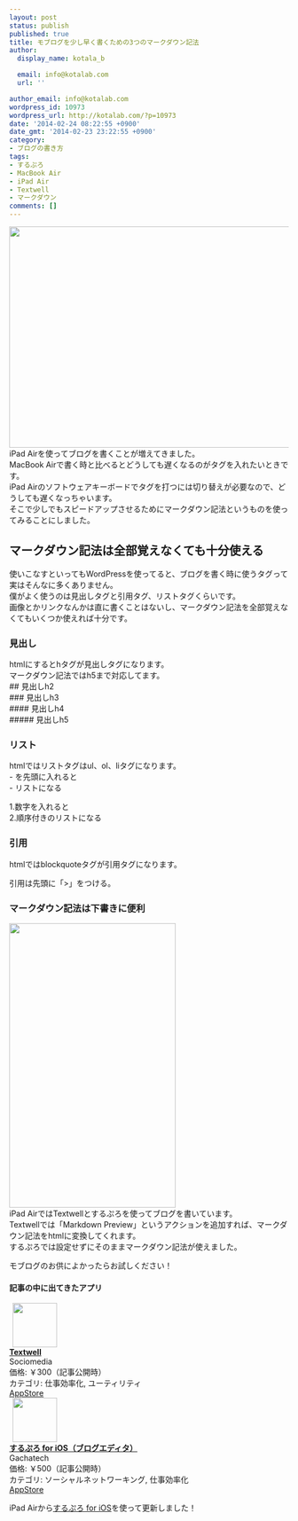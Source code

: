 ```yaml
---
layout: post
status: publish
published: true
title: モブログを少し早く書くための3つのマークダウン記法
author:
  display_name: kotala_b

  email: info@kotalab.com
  url: ''

author_email: info@kotalab.com
wordpress_id: 10973
wordpress_url: http://kotalab.com/?p=10973
date: '2014-02-24 08:22:55 +0900'
date_gmt: '2014-02-23 23:22:55 +0900'
category:
- ブログの書き方
tags:
- するぷろ
- MacBook Air
- iPad Air
- Textwell
- マークダウン
comments: []
---
```

<p><img alt="" src="http://kotalab.com/wp-content/uploads/slooProImg_20140224082252.jpg" width="546" height="399" class="slooProImg" /><br />
iPad Airを使ってブログを書くことが増えてきました。<br />
MacBook Airで書く時と比べるとどうしても遅くなるのがタグを入れたいときです。<br />
iPad Airのソフトウェアキーボードでタグを打つには切り替えが必要なので、どうしても遅くなっちゃいます。<br />
そこで少しでもスピードアップさせるためにマークダウン記法というものを使ってみることにしました。</p>
<p><!--more--></p>
<h2>マークダウン記法は全部覚えなくても十分使える</h2>
<p>使いこなすといってもWordPressを使ってると、ブログを書く時に使うタグって実はそんなに多くありません。<br />
僕がよく使うのは見出しタグと引用タグ、リストタグくらいです。<br />
画像とかリンクなんかは直に書くことはないし、マークダウン記法を全部覚えなくてもいくつか使えれば十分です。</p>
<h3>見出し</h3>
<p>htmlにするとhタグが見出しタグになります。<br />
マークダウン記法ではh5まで対応してます。<br />
    ## 見出しh2<br />
    ### 見出しh3<br />
    #### 見出しh4<br />
    ##### 見出しh5</p>
<h3>リスト</h3>
<p>htmlではリストタグはul、ol、liタグになります。<br />
    - を先頭に入れると<br />
    - リストになる</p>
<p>1.数字を入れると<br />
2.順序付きのリストになる</p>
<h3>引用</h3>
<p>htmlではblockquoteタグが引用タグになります。</p>
<p>引用は先頭に「>」をつける。</p>
<h3>マークダウン記法は下書きに便利</h3>
<p><img alt="" src="http://kotalab.com/wp-content/uploads/slooProImg_20140224082250.jpg" width="300" height="513" class="slooProImg" /><br />
iPad AirではTextwellとするぷろを使ってブログを書いています。<br />
Textwellでは「Markdown Preview」というアクションを追加すれば、マークダウン記法をhtmlに変換してくれます。<br />
するぷろでは設定せずにそのままマークダウン記法が使えました。</p>
<p>モブログのお供によかったらお試しください！</p>
<h4 class="app">記事の中に出てきたアプリ</h4>
<div class="applink">
<div class="applinkimg"><a href="https://itunes.apple.com/jp/app/textwell/id696345721?mt=8&uo=4&at=10l4yU" rel="nofollow" target="_blank"><img hspace="6" src="http://a113.phobos.apple.com/us/r30/Purple4/v4/63/1d/41/631d414b-e336-682a-6bb8-1433ce17ed03/mzl.gndblgso.png" width="80" /></a></div>
<div class="applinktext">
<div class="applinktitle"><strong><a href="https://itunes.apple.com/jp/app/textwell/id696345721?mt=8&uo=4&at=10l4yU" rel="nofollow" target="_blank">Textwell</a></strong></div>
<div class="applinkinfo">Sociomedia</div>
<div class="applinkinfo">価格: ￥300（記事公開時）</div>
<div class="applinkinfo">カテゴリ: 仕事効率化, ユーティリティ</div>
</div>
<div class="clear"></div>
<div class="appstorelink"><a href="https://itunes.apple.com/jp/app/textwell/id696345721?mt=8&uo=4&at=10l4yU" rel="nofollow" target="_blank">AppStore</a></div>
</div>
<div class="applink">
<div class="applinkimg"><a href="https://itunes.apple.com/jp/app/surupuro-for-ios-buroguedita/id436676299?mt=8&uo=4&at=10l4yU" rel="nofollow" target="_blank"><img hspace="6" src="http://a897.phobos.apple.com/us/r30/Purple/v4/64/51/fa/6451facd-768c-b8dc-72f1-a01608be140c/mzl.ubcxzkwv.jpg" width="80" /></a></div>
<div class="applinktext">
<div class="applinktitle"><strong><a href="https://itunes.apple.com/jp/app/surupuro-for-ios-buroguedita/id436676299?mt=8&uo=4&at=10l4yU" rel="nofollow" target="_blank">するぷろ for iOS（ブログエディタ）</a></strong></div>
<div class="applinkinfo">Gachatech</div>
<div class="applinkinfo">価格: ￥500（記事公開時）</div>
<div class="applinkinfo">カテゴリ: ソーシャルネットワーキング, 仕事効率化</div>
</div>
<div class="clear"></div>
<div class="appstorelink"><a href="https://itunes.apple.com/jp/app/surupuro-for-ios-buroguedita/id436676299?mt=8&uo=4&at=10l4yU" rel="nofollow" target="_blank">AppStore</a></div>
</div>
<p>iPad Airから<a href="https://itunes.apple.com/jp/app/surupuro-for-ios-buroguedita/id436676299?mt=8&uo=4&at=10l4yU" rel="nofollow" target="_blank">するぷろ for iOS</a>を使って更新しました！</p>
